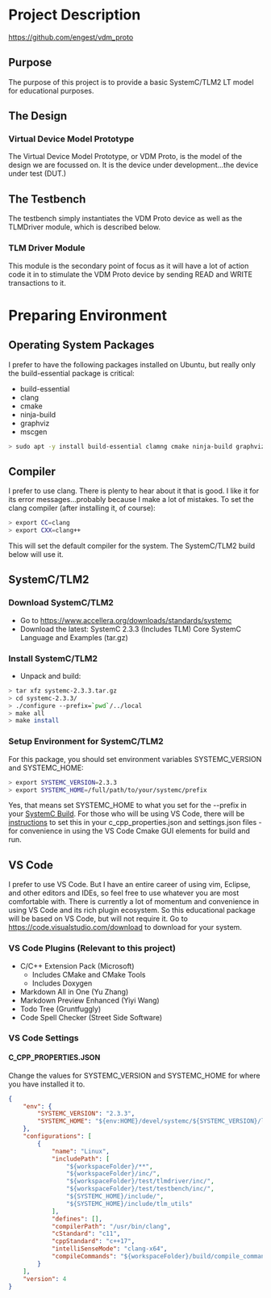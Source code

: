 # Project Description
https://github.com/engest/vdm_proto
## Purpose
The purpose of this project is to provide a basic SystemC/TLM2 LT model for educational purposes.

## The Design
### Virtual Device Model Prototype
The Virtual Device Model Prototype, or VDM Proto, is the model of the design we are focussed on. It is the device under development...the device under test (DUT.)

## The Testbench
The testbench simply instantiates the VDM Proto device as well as the TLMDriver module, which is described below.

### TLM Driver Module
This module is the secondary point of focus as it will have a lot of action code it in to stimulate the VDM Proto device by sending READ and WRITE transactions to it.

# Preparing Environment
## Operating System Packages
I prefer to have the following packages installed on Ubuntu, but really only the build-essential package is critical:
- build-essential
- clang
- cmake
- ninja-build
- graphviz
- mscgen
```sh
> sudo apt -y install build-essential clamng cmake ninja-build graphviz mscgen
```
## Compiler
I prefer to use clang. There is plenty to hear about it that is good. I like it for its error messages...probably because I make a lot of mistakes. To set the clang compiler (after installing it, of course):
```sh
> export CC=clang
> export CXX=clang++
```
This will set the default compiler for the system. The SystemC/TLM2 build below will use it.
## SystemC/TLM2
### Download SystemC/TLM2
- Go to https://www.accellera.org/downloads/standards/systemc
- Download the latest: SystemC 2.3.3 (Includes TLM) Core SystemC Language and Examples (tar.gz)
### Install SystemC/TLM2
- Unpack and build:
```sh
> tar xfz systemc-2.3.3.tar.gz
> cd systemc-2.3.3/
> ./configure --prefix=`pwd`/../local
> make all
> make install
```
### Setup Environment for SystemC/TLM2
For this package, you should set environment variables SYSTEMC_VERSION and SYSTEMC_HOME:
```sh
> export SYSTEMC_VERSION=2.3.3
> export SYSTEMC_HOME=/full/path/to/your/systemc/prefix
```
Yes, that means set SYSTEMC_HOME to what you set for the --prefix in your [SystemC Build](#install-systemctlm2). For those who will be using VS Code, there will be [instructions](#vs-code-settings) to set this in your c_cpp_properties.json and settings.json files - for convenience in using the VS Code Cmake GUI elements for build and run.
## VS Code
I prefer to use VS Code. But I have an entire career of using vim, Eclipse, and other editors and IDEs, so feel free to use whatever you are most comfortable with. There is currently a lot of momentum and convenience in using VS Code and its rich plugin ecosystem. So this educational package will be based on VS Code, but will not require it. Go to https://code.visualstudio.com/download to download for your system.

### VS Code Plugins (Relevant to this project)
- C/C++ Extension Pack (Microsoft)
  - Includes CMake and CMake Tools
  - Includes Doxygen
- Markdown All in One (Yu Zhang)
- Markdown Preview Enhanced (Yiyi Wang)
- Todo Tree (Gruntfuggly)
- Code Spell Checker (Street Side Software)

### VS Code Settings
#### C_CPP_PROPERTIES.JSON
Change the values for SYSTEMC_VERSION and SYSTEMC_HOME for where you have installed it to.
```json
{
    "env": {
        "SYSTEMC_VERSION": "2.3.3",
        "SYSTEMC_HOME": "${env:HOME}/devel/systemc/${SYSTEMC_VERSION}/local"
    },
    "configurations": [
        {
            "name": "Linux",
            "includePath": [
                "${workspaceFolder}/**",
                "${workspaceFolder}/inc/",
                "${workspaceFolder}/test/tlmdriver/inc/",
                "${workspaceFolder}/test/testbench/inc/",
                "${SYSTEMC_HOME}/include/",
                "${SYSTEMC_HOME}/include/tlm_utils"
            ],
            "defines": [],
            "compilerPath": "/usr/bin/clang",
            "cStandard": "c11",
            "cppStandard": "c++17",
            "intelliSenseMode": "clang-x64",
            "compileCommands": "${workspaceFolder}/build/compile_commands.json"
        }
    ],
    "version": 4
}
```